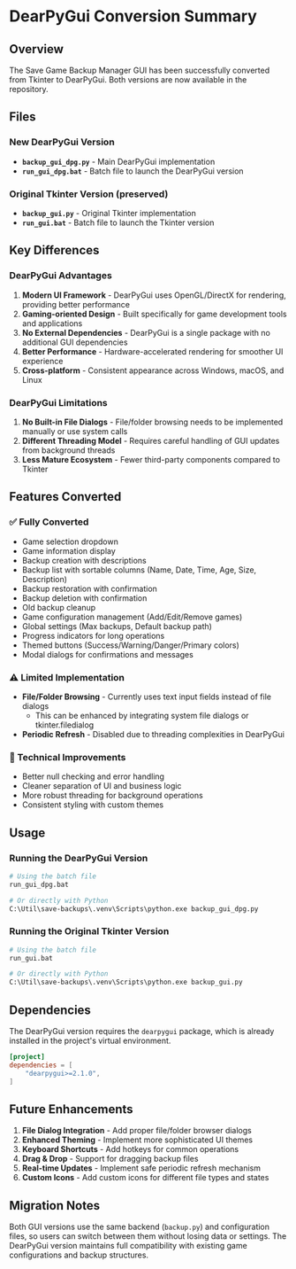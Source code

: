 # DearPyGui Conversion Summary

## Overview
The Save Game Backup Manager GUI has been successfully converted from Tkinter to DearPyGui. Both versions are now available in the repository.

## Files

### New DearPyGui Version
- **`backup_gui_dpg.py`** - Main DearPyGui implementation
- **`run_gui_dpg.bat`** - Batch file to launch the DearPyGui version

### Original Tkinter Version (preserved)
- **`backup_gui.py`** - Original Tkinter implementation
- **`run_gui.bat`** - Batch file to launch the Tkinter version

## Key Differences

### DearPyGui Advantages
1. **Modern UI Framework** - DearPyGui uses OpenGL/DirectX for rendering, providing better performance
2. **Gaming-oriented Design** - Built specifically for game development tools and applications
3. **No External Dependencies** - DearPyGui is a single package with no additional GUI dependencies
4. **Better Performance** - Hardware-accelerated rendering for smoother UI experience
5. **Cross-platform** - Consistent appearance across Windows, macOS, and Linux

### DearPyGui Limitations
1. **No Built-in File Dialogs** - File/folder browsing needs to be implemented manually or use system calls
2. **Different Threading Model** - Requires careful handling of GUI updates from background threads
3. **Less Mature Ecosystem** - Fewer third-party components compared to Tkinter

## Features Converted

### ✅ Fully Converted
- Game selection dropdown
- Game information display
- Backup creation with descriptions
- Backup list with sortable columns (Name, Date, Time, Age, Size, Description)
- Backup restoration with confirmation
- Backup deletion with confirmation
- Old backup cleanup
- Game configuration management (Add/Edit/Remove games)
- Global settings (Max backups, Default backup path)
- Progress indicators for long operations
- Themed buttons (Success/Warning/Danger/Primary colors)
- Modal dialogs for confirmations and messages

### ⚠️ Limited Implementation
- **File/Folder Browsing** - Currently uses text input fields instead of file dialogs
  - This can be enhanced by integrating system file dialogs or tkinter.filedialog
- **Periodic Refresh** - Disabled due to threading complexities in DearPyGui

### 🔧 Technical Improvements
- Better null checking and error handling
- Cleaner separation of UI and business logic
- More robust threading for background operations
- Consistent styling with custom themes

## Usage

### Running the DearPyGui Version
```bash
# Using the batch file
run_gui_dpg.bat

# Or directly with Python
C:\Util\save-backups\.venv\Scripts\python.exe backup_gui_dpg.py
```

### Running the Original Tkinter Version
```bash
# Using the batch file
run_gui.bat

# Or directly with Python
C:\Util\save-backups\.venv\Scripts\python.exe backup_gui.py
```

## Dependencies

The DearPyGui version requires the `dearpygui` package, which is already installed in the project's virtual environment.

```toml
[project]
dependencies = [
    "dearpygui>=2.1.0",
]
```

## Future Enhancements

1. **File Dialog Integration** - Add proper file/folder browser dialogs
2. **Enhanced Theming** - Implement more sophisticated UI themes
3. **Keyboard Shortcuts** - Add hotkeys for common operations
4. **Drag & Drop** - Support for dragging backup files
5. **Real-time Updates** - Implement safe periodic refresh mechanism
6. **Custom Icons** - Add custom icons for different file types and states

## Migration Notes

Both GUI versions use the same backend (`backup.py`) and configuration files, so users can switch between them without losing data or settings. The DearPyGui version maintains full compatibility with existing game configurations and backup structures.
